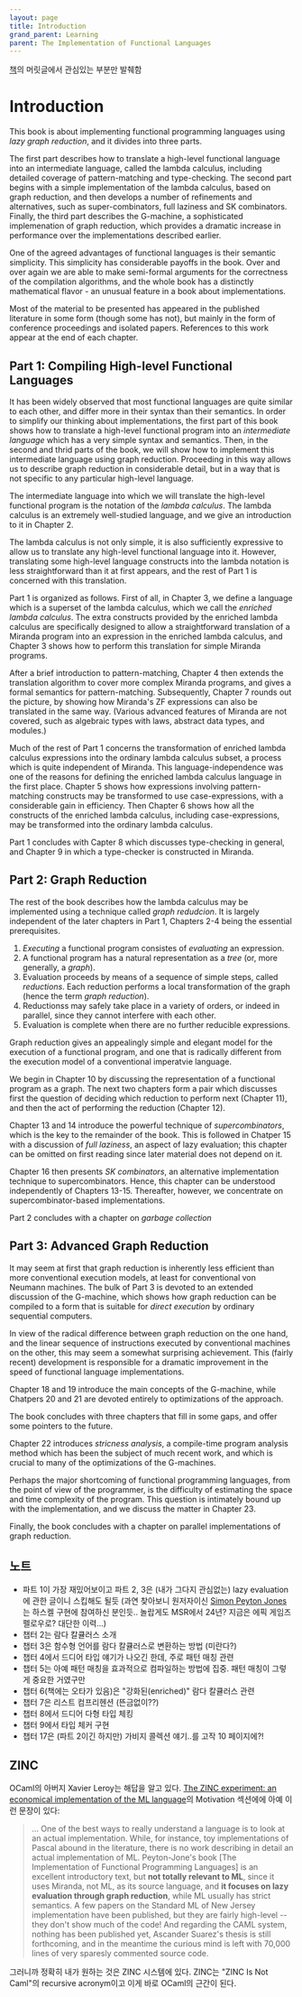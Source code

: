 ```yaml
---
layout: page
title: Introduction
grand_parent: Learning
parent: The Implementation of Functional Languages
---
```


 [책](https://www.microsoft.com/en-us/research/publication/the-implementation-of-functional-programming-languages/)의
 머릿글에서 관심있는 부분만 발췌함

# Introduction

 This book is about implementing functional programming languages
 using *lazy graph reduction*, and it divides into three parts.

 The first part describes how to translate a high-level functional
 language into an intermediate language, called the lambda calculus,
 including detailed coverage of pattern-matching and
 type-checking. The second part begins with a simple implementation of
 the lambda calculus, based on graph reduction, and then develops a
 number of refinements and alternatives, such as super-combinators,
 full laziness and SK combinators. Finally, the third part describes
 the G-machine, a sophisticated implemenation of graph reduction,
 which provides a dramatic increase in performance over the
 implementations described earlier.

 One of the agreed advantages of functional languages is their
 semantic simplicity. This simplicity has considerable payoffs in the
 book. Over and over again we are able to make semi-formal arguments
 for the correctness of the compilation algorithms, and the whole book
 has a distinctly mathematical flavor - an unusual feature in a book
 about implementations.

 Most of the material to be presented has appeared in the published
 literature in some form (though some has not), but mainly in the form
 of conference proceedings and isolated papers. References to this
 work appear at the end of each chapter.

## Part 1: Compiling High-level Functional Languages

 It has been widely observed that most functional languages are quite
 similar to each other, and differ more in their syntax than their
 semantics. In order to simplify our thinking about implementations,
 the first part of this book shows how to translate a high-level
 functional program into an *intermediate language* which has a very
 simple syntax and semantics. Then, in the second and thrid parts of
 the book, we will show how to implement this intermediate language
 using graph reduction. Proceeding in this way allows us to describe
 graph reduction in considerable detail, but in a way that is not
 specific to any particular high-level language.

 The intermediate language into which we will translate the high-level
 functional program is the notation of the *lambda calculus*. The
 lambda calculus is an extremely well-studied language, and we give an
 introduction to it in Chapter 2.

 The lambda calculus is not only simple, it is also sufficiently
 expressive to allow us to translate any high-level functional
 language into it. However, translating some high-level language
 constructs into the lambda notation is less straightforward than it
 at first appears, and the rest of Part 1 is concerned with this
 translation.

 Part 1 is organized as follows. First of all, in Chapter 3, we define
 a language which is a superset of the lambda calculus, which we call
 the *enriched lambda calculus*. The extra constructs provided by the
 enriched lambda calculus are specifically designed to allow a
 straightforward translation of a Miranda program into an expression
 in the enriched lambda calculus, and Chapter 3 shows how to perform
 this translation for simple Miranda programs.

 After a brief introduction to pattern-matching, Chapter 4 then
 extends the translation algorithm to cover more complex Miranda
 programs, and gives a formal semantics for
 pattern-matching. Subsequently, Chapter 7 rounds out the picture, by
 showing how Miranda's ZF expressions can also be translated in the
 same way. (Various advanced features of Miranda are not covered, such
 as algebraic types with laws, abstract data types, and modules.)

 Much of the rest of Part 1 concerns the transformation of enriched
 lambda calculus expressions into the ordinary lambda calculus subset,
 a process which is quite independent of Miranda. This
 language-independence was one of the reasons for defining the
 enriched lambda calculus language in the first place. Chapter 5 shows
 how expressions involving pattern-matching constructs may be
 transformed to use case-expressions, with a considerable gain in
 efficiency. Then Chapter 6 shows how all the constructs of the
 enriched lambda calculus, including case-expressions, may be
 transformed into the ordinary lambda calculus.

 Part 1 concludes with Capter 8 which discusses type-checking in
 general, and Chapter 9 in which a type-checker is constructed in
 Miranda.

## Part 2: Graph Reduction

 The rest of the book describes how the lambda calculus may be
 implemented using a technique called *graph redudcion*. It is largely
 independent of the later chapters in Part 1, Chapters 2-4 being the
 essential prerequisites.

 1. *Executing* a functional program consistes of *evaluating* an
    expression.
 2. A functional program has a natural representation as a *tree* (or,
    more generally, a *graph*).
 3. Evaluation proceeds by means of a sequence of simple steps, called
    *reductions*. Each reduction performs a local transformation of
    the graph (hence the term *graph reduction*).
 4. Reductionss may safely take place in a variety of orders, or
    indeed in parallel, since they cannot interfere with each other.
 5. Evaluation is complete when there are no further reducible
    expressions.

 Graph reduction gives an appealingly simple and elegant model for the
 execution of a functional program, and one that is radically
 different from the execution model of a conventional imperatvie
 language.

 We begin in Chapter 10 by discussing the representation of a
 functional program as a graph. The next two chapters form a pair
 which discusses first the question of deciding which reduction to
 perform next (Chapter 11), and then the act of performing the
 reduction (Chapter 12).

 Chapter 13 and 14 introduce the powerful technique of
 *supercombinators*, which is the key to the remainder of the
 book. This is followed in Chatper 15 with a discussion of *full
 laziness*, an aspect of lazy evaluation; this chapter can be omitted
 on first reading since later material does not depend on it.

 Chapter 16 then presents *SK combinators*, an alternative
 implementation technique to supercombinators. Hence, this chapter can
 be understood independently of Chapters 13-15. Thereafter, however,
 we concentrate on supercombinator-based implementations.

 Part 2 concludes with a chapter on *garbage collection*

## Part 3: Advanced Graph Reduction

 It may seem at first that graph reduction is inherently less
 efficient than more conventional execution models, at least for
 conventional von Neumann machines. The bulk of Part 3 is devoted to
 an extended discussion of the G-machine, which shows how graph
 reduction can be compiled to a form that is suitable for *direct
 execution* by ordinary sequential computers.

 In view of the radical difference between graph reduction on the one
 hand, and the linear sequence of instructions executed by
 conventional machines on the other, this may seem a somewhat
 surprising achievement. This (fairly recent) development is
 responsible for a dramatic improvement in the speed of functional
 language implementations.

 Chapter 18 and 19 introduce the main concepts of the G-machine, while
 Chatpers 20 and 21 are devoted entirely to optimizations of the
 approach.

 The book concludes with three chapters that fill in some gaps, and
 offer some pointers to the future.

 Chapter 22 introduces *stricness analysis*, a compile-time program
 analysis method which has been the subject of much recent work, and
 which is crucial to many of the optimizations of the G-machines.

 Perhaps the major shortcoming of functional programming languages,
 from the point of view of the programmer, is the difficulty of
 estimating the space and time complexity of the program. This
 question is intimately bound up with the implementation, and we
 discuss the matter in Chapter 23.

 Finally, the book concludes with a chapter on parallel
 implementations of graph reduction.


## 노트

 - 파트 1이 가장 재밌어보이고 파트 2, 3은 (내가 그다지 관심없는) lazy
   evaluation에 관한 글이니 스킵해도 될듯 (과연 찾아보니 원저자이신
   [Simon Peyton Jones](https://simon.peytonjones.org/)는 하스켈
   구현에 참여하신 분인듯.. 놀랍게도 MSR에서 24년? 지금은 에픽 게임즈
   펠로우로? 대단한 이력...)
 - 챕터 2는 람다 칼큘러스 소개
 - 챕터 3은 함수형 언어를 람다 칼큘러스로 변환하는 방법 (미란다?)
 - 챕터 4에서 드디어 타입 얘기가 나오긴 한데, 주로 패턴 매칭 관련
 - 챕터 5는 아예 패턴 매칭을 효과적으로 컴파일하는 방법에 집중. 패턴
   매칭이 그렇게 중요한 거였구만
 - 챕터 6(책에는 오타가 있음)은 "강화된(enriched)" 람다 칼큘러스 관련
 - 챕터 7은 리스트 컴프리헨션 (뜬금없이??)
 - 챕터 8에서 드디어 다형 타입 체킹
 - 챕터 9에서 타입 체커 구현
 - 챕터 17은 (파트 2이긴 하지만) 가비지 콜렉션 얘기..를 고작 10
   페이지에?!

## ZINC

 OCaml의 아버지 Xavier Leroy는 해답을 알고 있다. [The ZINC experiment:
 an economical implementation of the ML
 language](https://xavierleroy.org/bibrefs/Leroy-ZINC.html)의
 Motivation 섹션에에 아예 이런 문장이 있다:

> ... One of the best ways to really understand a language is to look
> at an actual implementation. While, for instance, toy
> implementations of Pascal abound in the literature, there is no work
> describing in detail an actual implementation of ML. Peyton-Jone's
> book [The Implementation of Functional Programming Languages] is an
> excellent introductory text, but **not totally relevant to ML**,
> since it uses Miranda, not ML, as its source language, and **it
> focuses on lazy evaluation through graph reduction**, while ML
> usually has strict semantics. A few papers on the Standard ML of New
> Jersey implementation have been published, but they are fairly
> high-level -- they don't show much of the code! And regarding the
> CAML system, nothing has been published yet, Ascander Suarez's
> thesis is still forthcoming, and in the meantime the curious mind is
> left with 70,000 lines of very sparesly commented source code.

그러니까 정확히 내가 원하는 것은 ZINC 시스템에 있다. ZINC는 "ZINC Is
Not Caml"의 recursive acronym이고 이게 바로 OCaml의 근간이 된다.
